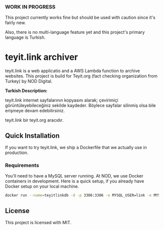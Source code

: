 ### WORK IN PROGRESS
This project currently works fine but should be used with caution since it's fairly new.

Also, there is no multi-language feature yet and this project's primary language is Turkish.

# teyit.link archiver

teyit.link is a web applicatio and a AWS Lambda function to archive websites. 
This project is build for Teyit.org (fact checking organization from Turkey) by NOD Digital.

**Turkish Description:**

teyit.link internet sayfalarının kopyasını alarak; çevirimiçi görüntüleyebileceğiniz sekilde kaydeder. 
Böylece sayfalar silinmiş olsa bile erişmeye devam edebilirsiniz.

teyit.link bir teyit.org aracıdır.

## Quick Installation

If you want to try teyit.link, we ship a Dockerfile that we actually use in production. 

### Requirements

You'll need to have a MySQL server running. At NOD, we use Docker containers in development. 
Here is a quick setup, if you already have Docker setup on your local machine.

```bash
docker run --name=teyitlinkdb -d -p 3306:3306 -e MYSQL_USER=link -e MYSQL_PASSWORD=root -e MYSQL_DATABASE=teyitlink mysql/mysql-server:5.7
```

## License

This project is licensed with MIT. 
